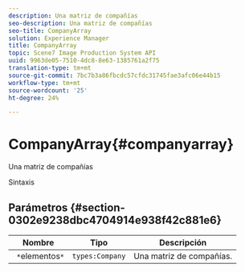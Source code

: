 ```yaml
---
description: Una matriz de compañías
seo-description: Una matriz de compañías
seo-title: CompanyArray
solution: Experience Manager
title: CompanyArray
topic: Scene7 Image Production System API
uuid: 9963de05-7510-4dc8-8e63-1385761a2f75
translation-type: tm+mt
source-git-commit: 7bc7b3a86fbcdc57cfdc31745fae3afc06e44b15
workflow-type: tm+mt
source-wordcount: '25'
ht-degree: 24%

---
```



# CompanyArray{#companyarray}

Una matriz de compañías

Sintaxis

## Parámetros {#section-0302e9238dbc4704914e938f42c881e6}

| Nombre | Tipo | Descripción |
|---|---|---|
| ` *`elementos`*` | `types:Company` | Una matriz de compañías. |

